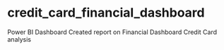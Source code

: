 # credit_card_financial_dashboard
Power BI Dashboard
Created report on Financial Dashboard Credit Card analysis
